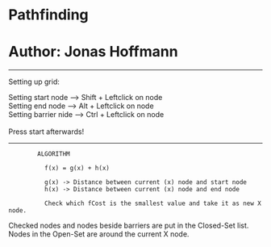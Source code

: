 # Pathfinding
# Author: Jonas Hoffmann

____________________________________________________________

Setting up grid:

Setting start node    -->  Shift + Leftclick on node<br/>
Setting end node      -->  Alt   + Leftclick on node<br/>
Setting barrier nide  -->  Ctrl  + Leftclick on node<br/>
<br/>
Press start afterwards!<br/>

____________________________________________________________


            ALGORITHM

              f(x) = g(x) + h(x)

              g(x) -> Distance between current (x) node and start node
              h(x) -> Distance between current (x) node and end node

              Check which fCost is the smallest value and take it as new X node.
              
              
Checked nodes and nodes beside barriers are put in the Closed-Set list.<br/>
Nodes in the Open-Set are around the current X node.
